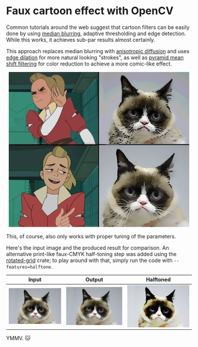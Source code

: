 # Faux cartoon effect with OpenCV

Common tutorials around the web suggest that cartoon filters can be easily done by using [median blurring](https://docs.opencv.org/3.4/d4/d86/group__imgproc__filter.html#ga564869aa33e58769b4469101aac458f9),
adaptive thresholding and edge detection. While this works, it achieves sub-par results almost certainly.

This approach replaces median blurring
with [anisotropic diffusion](https://docs.opencv.org/3.4/df/d2d/group__ximgproc.html#gaffedd976e0a8efb5938107acab185ec2)
and uses [edge dilation](https://docs.opencv.org/3.4/d4/d86/group__imgproc__filter.html#ga4ff0f3318642c4f469d0e11f242f3b6c)
for more natural looking "strokes", as well as
[pyramid mean shift filtering](https://docs.opencv.org/3.4/d4/d86/group__imgproc__filter.html#ga9fabdce9543bd602445f5db3827e4cc0)
for color reduction to achieve a more comic-like effect.

<div align="center" style="text-align: center">
    <img src="readme/cartoonify.jpg" alt="Cartoonified Grumpy Cat" />
</div>

This, of course, also only works with proper tuning of the parameters.

Here's the input image and the produced result for comparison. An alternative print-like faux-CMYK half-toning step was
added using the [rotated-grid](https://github.com/sunsided/rotated-grid) crate;
to play around with that, simply run the code with `--features=halftone`.

| Input               | Output                       | Halftoned                 |
|---------------------|------------------------------|---------------------------|
| ![](grumpy-cat.jpg) | ![](readme/cartoonified.jpg) | ![](readme/halftoned.jpg) |

YMMV. 🐱
